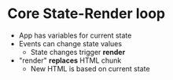 # Core State-Render loop

- App has variables for current state
- Events can change state values
  - State changes trigger **render**
- "render" **replaces** HTML chunk
  - New HTML is based on current state 
